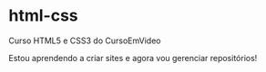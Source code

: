 # html-css
 Curso HTML5 e CSS3  do CursoEmVideo

 Estou aprendendo a criar sites e agora vou gerenciar repositórios!